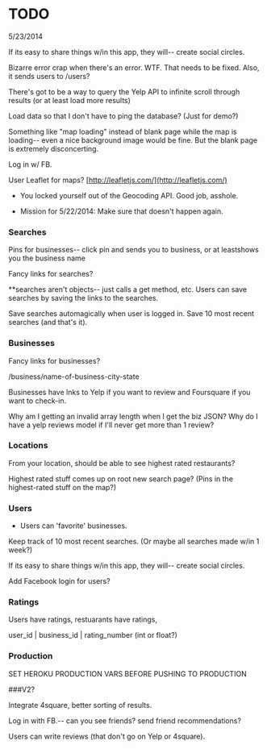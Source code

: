 # TODO

5/23/2014
<!-- Need to stop users from rating a business twice. -->
<!-- Autocomplete address in search. [https://developers.google.com/maps/documentation/javascript/examples/places-autocomplete-addressform](https://developers.google.com/maps/documentation/javascript/examples/places-autocomplete-addressform) -->
<!-- Icon at map center on results show page. -->


If its easy to share things w/in this app, they will-- create social circles.




Bizarre error crap when there's an error. WTF. That needs to be fixed.
Also, it sends users to /users?



There's got to be a way to query the Yelp API to infinite scroll through results (or at least load more results)

Load data so that I don't have to ping the database? (Just for demo?)

Something like "map loading" instead of blank page while the map is loading-- even a nice background image would be fine. But the blank page is extremely disconcerting.

Log in w/ FB.



User Leaflet for maps? [http://leafletjs.com/](http://leafletjs.com/)


* You locked yourself out of the Geocoding API. Good job, asshole. 

* Mission for 5/22/2014: Make sure that doesn't happen again.



### Searches

Pins for businesses-- click pin and sends you to business, or at leastshows you the business name

Fancy links for searches?

**searches aren't objects-- just calls a get method, etc. Users can save searches by saving the links to the searches.

Save searches automagically when user is logged in. Save 10 most recent searches (and that's it).



### Businesses

Fancy links for businesses?

/business/name-of-business-city-state

Businesses have lnks to Yelp if you want to review and Foursquare if you want to check-in.

Why am I getting an invalid array length when I get the biz JSON? Why do I have a yelp reviews model if I'll never get more than 1 review?

### Locations

From your location, should be able to see highest rated restaurants? 

Highest rated stuff comes up on root new search page? (Pins in the highest-rated stuff on the map?)



### Users

<!-- Add users. -->

* Users can 'favorite' businesses.

<!-- * Users can 'rate' businesses. -->




Keep track of 10 most recent searches. (Or maybe all searches made w/in 1 week?)

If its easy to share things w/in this app, they will-- create social circles.

Add Facebook login for users?


### Ratings

Users have ratings, restuarants have ratings, 

user_id | business_id | rating_number (int or float?)



### Production

SET HEROKU PRODUCTION VARS BEFORE PUSHING TO PRODUCTION



###V2?

Integrate 4square, better sorting of results.

Log in with FB.-- can you see friends? send friend recommendations?

Users can write reviews (that don't go on Yelp or 4square).
